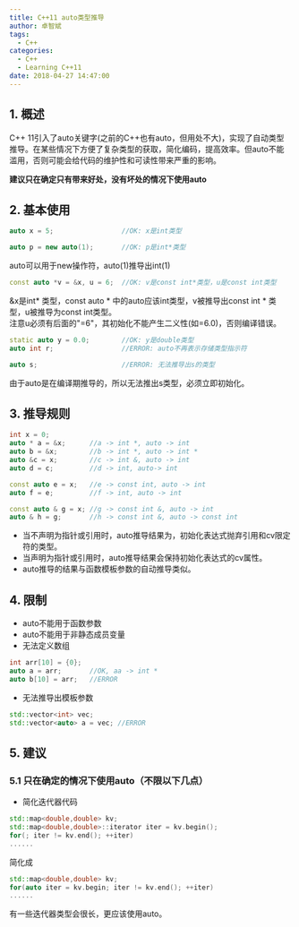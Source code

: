 ```yaml
---
title: C++11 auto类型推导
author: 卓智斌
tags:
  - C++
categories:
  - C++
  - Learning C++11
date: 2018-04-27 14:47:00
---
```

## 1. 概述

C++ 11引入了auto关键字(之前的C++也有auto，但用处不大)，实现了自动类型推导。在某些情况下方便了复杂类型的获取，简化编码，提高效率。但auto不能滥用，否则可能会给代码的维护性和可读性带来严重的影响。

**建议只在确定只有带来好处，没有坏处的情况下使用auto**

## 2. 基本使用

```cpp
auto x = 5;                 //OK: x是int类型
```
```cpp
auto p = new auto(1);       //OK: p是int*类型
```
auto可以用于new操作符，auto(1)推导出int(1)
```cpp
const auto *v = &x, u = 6;  //OK: v是const int*类型，u是const int类型
```
&x是int* 类型，const auto * 中的auto应该int类型，v被推导出const int * 类型，u被推导为const int类型。  
注意u必须有后面的"=6"，其初始化不能产生二义性(如=6.0)，否则编译错误。  
```cpp
static auto y = 0.0;        //OK: y是double类型
auto int r;                 //ERROR: auto不再表示存储类型指示符
```
```cpp
auto s;                     //ERROR: 无法推导出s的类型
```
由于auto是在编译期推导的，所以无法推出s类型，必须立即初始化。

## 3. 推导规则

```cpp
int x = 0;
auto * a = &x;      //a -> int *, auto -> int
auto b = &x;        //b -> int *, auto -> int *
auto &c = x;        //c -> int &, auto -> int
auto d = c;         //d -> int, auto-> int

const auto e = x;   //e -> const int, auto -> int
auto f = e;         //f -> int, auto -> int

const auto & g = x; //g -> const int &, auto -> int
auto & h = g;       //h -> const int &, auto -> const int
```

- 当不声明为指针或引用时，auto推导结果为，初始化表达式抛弃引用和cv限定符的类型。
- 当声明为指针或引用时，auto推导结果会保持初始化表达式的cv属性。
- auto推导的结果与函数模板参数的自动推导类似。

## 4. 限制

- auto不能用于函数参数
- auto不能用于非静态成员变量
- 无法定义数组

```cpp
int arr[10] = {0};
auto a = arr;       //OK, aa -> int *
auto b[10] = arr;   //ERROR
```

- 无法推导出模板参数

```cpp
std::vector<int> vec;
std::vector<auto> a = vec; //ERROR
```

## 5. 建议

### 5.1 只在确定的情况下使用auto（不限以下几点）

- 简化迭代器代码

```cpp
std::map<double,double> kv;
std::map<double,double>::iterator iter = kv.begin();
for(; iter != kv.end(); ++iter)
......
```

简化成

```cpp
std::map<double,double> kv;
for(auto iter = kv.begin; iter != kv.end(); ++iter)
......
```

有一些迭代器类型会很长，更应该使用auto。



